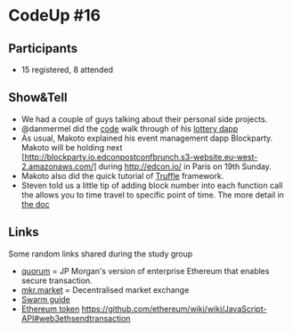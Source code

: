 # CodeUp #16

## Participants

- 15 registered, 8 attended

## Show&Tell

- We had a couple of guys talking about their personal side projects.
- @danmermel did the [code](https://github.com/danmermel/lottereum) walk through of his [lottery dapp](http://lottereo.com)
- As usual, Makoto explained his event management dapp Blockparty. Makoto will be holding next [http://blockparty.io.edconpostconfbrunch.s3-website.eu-west-2.amazonaws.com/] during http://edcon.io/ in Paris on 19th Sunday.
- Makoto also did the quick tutorial of [Truffle](http://truffleframework.com) framework.
- Steven told us a little tip of adding block number into each function call the allows you to time travel to specific point of time. The more detail in [the doc](https://github.com/ethereum/wiki/wiki/JavaScript-API#values-1)

## Links

Some random links shared during the study group

- [quorum](https://github.com/jpmorganchase/quorum) = JP Morgan's version of enterprise Ethereum that enables secure transaction.
- [mkr.market](https://mkr.market/#trade/W-ETH/REP) = Decentralised market exchange
- [Swarm guide](http://swarm-guide.readthedocs.io/en/latest/installation.html)
- [Ethereum token](https://github.com/ethereum/EIPs/issues/20)
https://github.com/ethereum/wiki/wiki/JavaScript-API#web3ethsendtransaction
